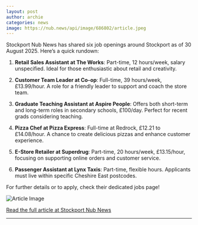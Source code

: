 ```yaml
---
layout: post
author: archie
categories: news
image: https://nub.news/api/image/686802/article.jpeg
---
```

Stockport Nub News has shared six job openings around Stockport as of 30 August 2025. Here’s a quick rundown:

1. **Retail Sales Assistant at The Works**: Part-time, 12 hours/week, salary unspecified. Ideal for those enthusiastic about retail and creativity.
   
2. **Customer Team Leader at Co-op**: Full-time, 39 hours/week, £13.99/hour. A role for a friendly leader to support and coach the store team.

3. **Graduate Teaching Assistant at Aspire People**: Offers both short-term and long-term roles in secondary schools, £100/day. Perfect for recent grads considering teaching.

4. **Pizza Chef at Pizza Express**: Full-time at Redrock, £12.21 to £14.08/hour. A chance to create delicious pizzas and enhance customer experience.

5. **E-Store Retailer at Superdrug**: Part-time, 20 hours/week, £13.15/hour, focusing on supporting online orders and customer service.

6. **Passenger Assistant at Lynx Taxis**: Part-time, flexible hours. Applicants must live within specific Cheshire East postcodes.

For further details or to apply, check their dedicated jobs page!

![Article Image](https://nub.news/api/image/686802/article.jpeg)

[Read the full article at Stockport Nub News](https://stockport.nub.news/news/local-news/sp8581-six-jobs-available-in-and-around-stockport-now-superdrug-pizza-express-the-works-and-more-270305)

---
